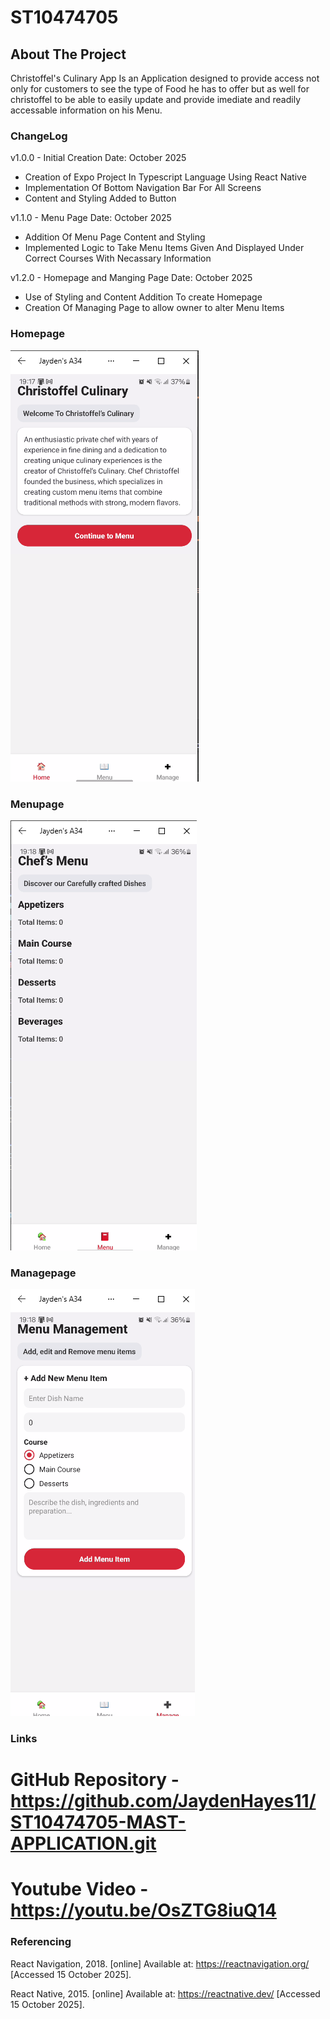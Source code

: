 # ST10474705

## About The Project

Christoffel's Culinary App Is an Application designed to provide access not only for customers to see the type of Food he has to offer but as well for christoffel to be able to easily update and provide imediate and readily accessable information on his Menu.

### ChangeLog
v1.0.0 - Initial Creation
Date: October 2025
- Creation of Expo Project In Typescript Language Using React Native
- Implementation Of Bottom Navigation Bar For All Screens
- Content and Styling Added to Button

v1.1.0 - Menu Page
Date: October 2025
- Addition Of Menu Page Content and Styling
- Implemented Logic to Take Menu Items Given And Displayed Under Correct Courses With Necassary Information

v1.2.0 - Homepage and Manging Page
Date: October 2025
- Use of Styling and Content Addition To create Homepage 
- Creation Of Managing Page to allow owner to alter Menu Items


### Homepage
<img src="MAST App/Screenshots/HomePage.png">

### Menupage
<img src="MAST App/Screenshots/MenuPage.png">

### Managepage
<img src="MAST App/Screenshots/ManagePage.png">

### Links
# GitHub Repository - <https://github.com/JaydenHayes11/ST10474705-MAST-APPLICATION.git>
# Youtube Video - <https://youtu.be/OsZTG8iuQ14>

### Referencing
React Navigation, 2018.
[online] Available at:
<https://reactnavigation.org/> [Accessed 15 October 2025].

React Native, 2015.
[online] Available at:
<https://reactnative.dev/> [Accessed 15 October 2025].


